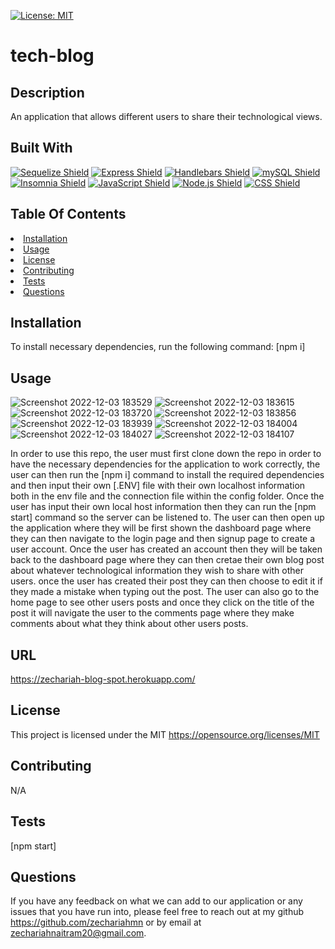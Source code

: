   [![License: MIT](https://img.shields.io/badge/License-MIT-yellow.svg)](https://opensource.org/licenses/MIT)

  # tech-blog

  ## Description
  An application that allows different users to share their technological views.
  
  ## Built With
  [![Sequelize Shield](https://img.shields.io/badge/Sequelize-52B0E7?&style=for-the-badge&logo=sequelize&logoColor=white)](https://sequelize.org/) [![Express Shield](https://img.shields.io/badge/Express-000000?&style=for-the-badge&logo=express&logoColor=white)](http://expressjs.com/) [![Handlebars Shield](https://img.shields.io/badge/Handlebars-E34F26?&style=for-the-badge&logo=handlebars.js&logoColor=white)](https://handlebarsjs.com/) [![mySQL Shield](https://img.shields.io/badge/mySQL-4479A1?&style=for-the-badge&logo=mysql&logoColor=white)](https://www.mysql.com/) [![Insomnia Shield](https://img.shields.io/badge/Insomnia-4000BF?&style=for-the-badge&logo=insomnia&logoColor=white)](https://docs.insomnia.rest/) [![JavaScript Shield](https://img.shields.io/badge/JavaScript-F7DF1E?&style=for-the-badge&logo=javascript&logoColor=272727)](https://developer.mozilla.org/en-US/docs/Web/JavaScript) [![Node.js Shield](https://img.shields.io/badge/Node.js-339933?&style=for-the-badge&logo=node.js&logoColor=white)](https://nodejs.org/en/) [![CSS Shield](https://img.shields.io/badge/CSS-1572B6?&style=for-the-badge&logo=css3&logoColor=white)](https://developer.mozilla.org/en-US/docs/Web/CSS)

## Table Of Contents
<li><a href="#installation">Installation</a></li>
<li><a href="#usage">Usage</a></li>
<li><a href="#license">License</a></li>
<li><a href="#contributing">Contributing</a></li>
<li><a href="#tests">Tests</a></li>
<li><a href="#questions">Questions</a></li>

## Installation
To install necessary dependencies, run the following command:
[npm i]

## Usage
![Screenshot 2022-12-03 183529](https://user-images.githubusercontent.com/110499007/205466927-2ec8d43f-dae0-4485-8ef5-0062e7ba5044.png)
![Screenshot 2022-12-03 183615](https://user-images.githubusercontent.com/110499007/205466942-facb041e-f550-4af5-8979-e9c4473c97ee.png)
![Screenshot 2022-12-03 183720](https://user-images.githubusercontent.com/110499007/205466948-fd61ce82-07c2-420c-a2ee-d983b670ba40.png)
![Screenshot 2022-12-03 183856](https://user-images.githubusercontent.com/110499007/205466953-cca4f09c-78bd-4ecf-8c3a-54f01302f792.png)
![Screenshot 2022-12-03 183939](https://user-images.githubusercontent.com/110499007/205466966-8203e66a-84d4-4c27-9709-9cbf0afcc31b.png)
![Screenshot 2022-12-03 184004](https://user-images.githubusercontent.com/110499007/205466970-f464c219-a131-471a-a953-55b9dd3b5865.png)
![Screenshot 2022-12-03 184027](https://user-images.githubusercontent.com/110499007/205467002-91c999ec-6ca0-44d8-8c91-f25b2f141a64.png)
![Screenshot 2022-12-03 184107](https://user-images.githubusercontent.com/110499007/205467019-9a193c39-efcc-424d-94b8-dd1d4f11058f.png)

In order to use this repo, the user must first clone down the repo in order to have the necessary dependencies for the application to work correctly, the user can then run the [npm i] command to install the required dependencies and then input their own [.ENV] file with their own localhost information both in the env file and the connection file within the config folder. Once the user has input their own local host information then they can run the [npm start] command so the server can be listened to. The user can then open up the application where they will be first shown the dashboard page where they can then navigate to the login page and then signup page to create a user account. Once the user has created an account then they will be taken back to the dashboard page where they can then cretae their own blog post about whatever technological information they wish to share with other users. once the user has created their post they can then choose to edit it if they made a mistake when typing out the post. The user can also go to the home page to see other users posts and once they click on the title of the post it will navigate the user to the comments page where they make comments about what they think about other users posts.

## URL
https://zechariah-blog-spot.herokuapp.com/

## License
This project is licensed under the MIT https://opensource.org/licenses/MIT

## Contributing
N/A

## Tests
[npm start] 

## Questions
If you have any feedback on what we can add to our application or any issues that you have run into, please feel free to reach out at my github https://github.com/zechariahmn or by email at zechariahnaitram20@gmail.com.
